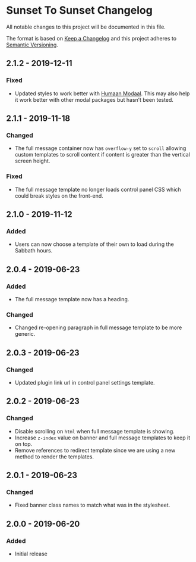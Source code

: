 # Sunset To Sunset Changelog

All notable changes to this project will be documented in this file.

The format is based on [Keep a Changelog](http://keepachangelog.com/) and this project adheres to [Semantic Versioning](http://semver.org/).

## 2.1.2 - 2019-12-11
### Fixed
- Updated styles to work better with [Humaan Modaal](https://github.com/humaan/Modaal). This may also help it work better with other modal packages but hasn&rsquo;t been tested.

## 2.1.1 - 2019-11-18
### Changed
- The full message container now has `overflow-y` set to `scroll` allowing custom templates to scroll content if content is greater than the vertical screen height.

### Fixed
- The full message template no longer loads control panel CSS which could break styles on the front-end.

## 2.1.0 - 2019-11-12
### Added
- Users can now choose a template of their own to load during the Sabbath hours.

## 2.0.4 - 2019-06-23
### Added
- The full message template now has a heading.

### Changed
- Changed re-opening paragraph in full message template to be more generic.

## 2.0.3 - 2019-06-23
### Changed
- Updated plugin link url in control panel settings template.

## 2.0.2 - 2019-06-23
### Changed
- Disable scrolling on `html` when full message template is showing.
- Increase `z-index` value on banner and full message templates to keep it on top.
- Remove references to redirect template since we are using a new method to render the templates.

## 2.0.1 - 2019-06-23
### Changed
- Fixed banner class names to match what was in the stylesheet.

## 2.0.0 - 2019-06-20
### Added
- Initial release
